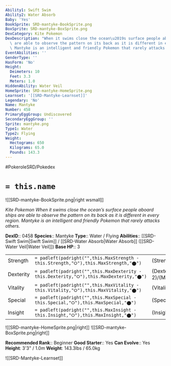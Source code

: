 ```yaml
---
Ability1: Swift Swim
Ability2: Water Absorb
Baby: 'Yes'
BookSprite: SRD-mantyke-BookSprite.png
BoxSprite: SRD-mantyke-BoxSprite.png
DexCategory: Kite Pokemon
DexDescription: "When it swims close the ocean\u2019s surface people aboard ships\
  \ are able to observe the pattern on its back as it is different in every region.\
  \ Mantyke is an intelligent and friendly Pokemon that rarely attacks others."
EventAbilities: ''
GenderType: ''
HasForm: 'No'
Height:
  Deimeters: 10
  Feet: 3.3
  Meters: 1.0
HiddenAbility: Water Veil
HomeSprite: SRD-mantyke-HomeSprite.png
Learnset: '[[SRD-Mantyke-Learnset]]'
Legendary: 'No'
Name: Mantyke
Number: 458
PrimaryEggGroup: Undiscovered
SecondaryEggGroup: ''
Sprite: mantyke.png
Type1: Water
Type2: Flying
Weight:
  Hectograms: 650
  Kilograms: 65.0
  Pounds: 143.3
---
```


#PokeroleSRD/Pokedex

# `= this.name`

![[SRD-mantyke-BookSprite.png|right wsmall]]

*Kite Pokemon*
*When it swims close the ocean’s surface people aboard ships are able to observe the pattern on its back as it is different in every region. Mantyke is an intelligent and friendly Pokemon that rarely attacks others.*

**DexID**:: 0458
**Species**:: Mantyke
**Type**:: Water / Flying
**Abilities**:: [[SRD-Swift Swim|Swift Swim]] / [[SRD-Water Absorb|Water Absorb]] ([[SRD-Water Veil|Water Veil]])
**Base HP**:: 3

|           |                                                                                        |                                          |
| --------- | -------------------------------------------------------------------------------------- | ---------------------------------------- |
| Strength  | `= padleft(padright("",this.MaxStrength - this.Strength,"⭘"),this.MaxStrength,"⬤")`    | (Strength::1)/(MaxStrength::3)   |
| Dexterity | `= padleft(padright("",this.MaxDexterity - this.Dexterity,"⭘"),this.MaxDexterity,"⬤")` | (Dexterity:: 2)/(MaxDexterity::4) |
| Vitality  | `= padleft(padright("",this.MaxVitality - this.Vitality,"⭘"),this.MaxVitality,"⬤")`    | (Vitality::2)/(MaxVitality::4)   |
| Special   | `= padleft(padright("",this.MaxSpecial - this.Special,"⭘"),this.MaxSpecial,"⬤")`       | (Special::1)/(MaxSpecial::3)     |
| Insight   | `= padleft(padright("",this.MaxInsight - this.Insight,"⭘"),this.MaxInsight,"⬤")`       | (Insight::3)/(MaxInsight::6)     |

![[SRD-mantyke-HomeSprite.png|right]]
![[SRD-mantyke-BoxSprite.png|right]]

**Recommended Rank**:: Beginner
**Good Starter**:: Yes
**Can Evolve**:: Yes
**Height**: 3'3" / 1.0m
**Weight**: 143.3lbs / 65.0kg

![[SRD-Mantyke-Learnset]]